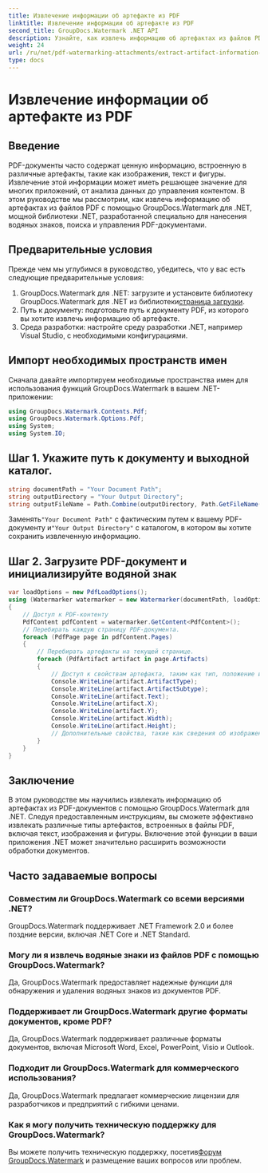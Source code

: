 ```yaml
---
title: Извлечение информации об артефакте из PDF
linktitle: Извлечение информации об артефакте из PDF
second_title: GroupDocs.Watermark .NET API
description: Узнайте, как извлечь информацию об артефактах из файлов PDF с помощью GroupDocs.Watermark для .NET. Расширьте свои возможности обработки документов.
weight: 24
url: /ru/net/pdf-watermarking-attachments/extract-artifact-information-pdf/
type: docs
---
```

# Извлечение информации об артефакте из PDF

## Введение
PDF-документы часто содержат ценную информацию, встроенную в различные артефакты, такие как изображения, текст и фигуры. Извлечение этой информации может иметь решающее значение для многих приложений, от анализа данных до управления контентом. В этом руководстве мы рассмотрим, как извлечь информацию об артефактах из файлов PDF с помощью GroupDocs.Watermark для .NET, мощной библиотеки .NET, разработанной специально для нанесения водяных знаков, поиска и управления PDF-документами.
## Предварительные условия
Прежде чем мы углубимся в руководство, убедитесь, что у вас есть следующие предварительные условия:
1.  GroupDocs.Watermark для .NET: загрузите и установите библиотеку GroupDocs.Watermark для .NET из библиотеки[страница загрузки](https://releases.groupdocs.com/Watermark/net/).
2. Путь к документу: подготовьте путь к документу PDF, из которого вы хотите извлечь информацию об артефакте.
3. Среда разработки: настройте среду разработки .NET, например Visual Studio, с необходимыми конфигурациями.

## Импорт необходимых пространств имен
Сначала давайте импортируем необходимые пространства имен для использования функций GroupDocs.Watermark в вашем .NET-приложении:
```csharp
using GroupDocs.Watermark.Contents.Pdf;
using GroupDocs.Watermark.Options.Pdf;
using System;
using System.IO;
```
## Шаг 1. Укажите путь к документу и выходной каталог.
```csharp
string documentPath = "Your Document Path";
string outputDirectory = "Your Output Directory";
string outputFileName = Path.Combine(outputDirectory, Path.GetFileName(documentPath));
```
 Заменять`"Your Document Path"` с фактическим путем к вашему PDF-документу и`"Your Output Directory"` с каталогом, в котором вы хотите сохранить извлеченную информацию.
## Шаг 2. Загрузите PDF-документ и инициализируйте водяной знак
```csharp
var loadOptions = new PdfLoadOptions();
using (Watermarker watermarker = new Watermarker(documentPath, loadOptions))
{
    // Доступ к PDF-контенту
    PdfContent pdfContent = watermarker.GetContent<PdfContent>();
    // Перебирать каждую страницу PDF-документа.
    foreach (PdfPage page in pdfContent.Pages)
    {
        // Перебирать артефакты на текущей странице.
        foreach (PdfArtifact artifact in page.Artifacts)
        {
            // Доступ к свойствам артефакта, таким как тип, положение и содержимое.
            Console.WriteLine(artifact.ArtifactType);
            Console.WriteLine(artifact.ArtifactSubtype);
            Console.WriteLine(artifact.Text);
            Console.WriteLine(artifact.X);
            Console.WriteLine(artifact.Y);
            Console.WriteLine(artifact.Width);
            Console.WriteLine(artifact.Height);
            // Дополнительные свойства, такие как сведения об изображении, также могут быть доступны, если это применимо.
        }
    }
}
```

## Заключение
В этом руководстве мы научились извлекать информацию об артефактах из PDF-документов с помощью GroupDocs.Watermark для .NET. Следуя предоставленным инструкциям, вы сможете эффективно извлекать различные типы артефактов, встроенных в файлы PDF, включая текст, изображения и фигуры. Включение этой функции в ваши приложения .NET может значительно расширить возможности обработки документов.
## Часто задаваемые вопросы
### Совместим ли GroupDocs.Watermark со всеми версиями .NET?
GroupDocs.Watermark поддерживает .NET Framework 2.0 и более поздние версии, включая .NET Core и .NET Standard.
### Могу ли я извлечь водяные знаки из файлов PDF с помощью GroupDocs.Watermark?
Да, GroupDocs.Watermark предоставляет надежные функции для обнаружения и удаления водяных знаков из документов PDF.
### Поддерживает ли GroupDocs.Watermark другие форматы документов, кроме PDF?
Да, GroupDocs.Watermark поддерживает различные форматы документов, включая Microsoft Word, Excel, PowerPoint, Visio и Outlook.
### Подходит ли GroupDocs.Watermark для коммерческого использования?
Да, GroupDocs.Watermark предлагает коммерческие лицензии для разработчиков и предприятий с гибкими ценами.
### Как я могу получить техническую поддержку для GroupDocs.Watermark?
 Вы можете получить техническую поддержку, посетив[Форум GroupDocs.Watermark](https://forum.groupdocs.com/c/watermark/19) и размещение ваших вопросов или проблем.